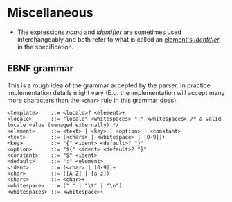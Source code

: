 # Miscellaneous

- The expressions *name* and *identifier* are sometimes used interchangeably
and both refer to what is called an [element's *identifier*](Notes/spec.md#identifiers) in the specification.

## EBNF grammar

This is a rough idea of the grammar accepted by the parser. In practice implementation
details might vary (E.g. the implementation will accept many more characters than the
`<char>` rule in this grammar does).



```ebnf
<template>    ::= <locale>? <element>+
<locale>      ::= "locale" <whitespaces> ":" <whitespaces> /* a valid locale value (managed externally) */
<element>     ::= <text> | <key> | <option> | <constant>
<text>        ::= (<chars> | <whitespace> | [0-9])+
<key>         ::= "{" <ident> <default>? "}"
<option>      ::= "${" <ident> <default>? "}" 
<constant>    ::= "$" <ident>
<default>     ::= ":" <element>
<ident>       ::= (<char> | [0-9])+
<char>        ::= ([A-Z] | [a-z])
<chars>       ::= <char>+
<whitespace>  ::= (" " | "\t" | "\n")
<whitespaces> ::= <whitespace>+
```
